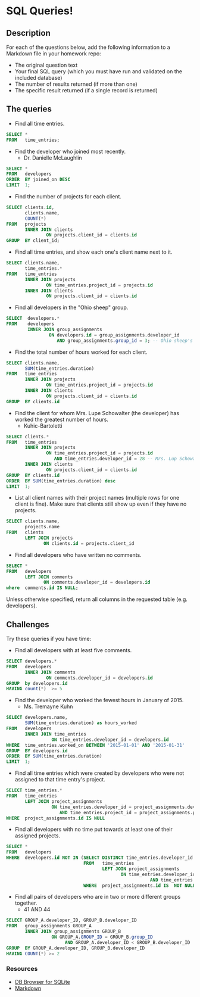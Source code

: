 # SQL Queries!

## Description

For each of the questions below, add the following information to a Markdown file in your homework repo:

- The original question text
- Your final SQL query (which you must have run and validated on the included database)
- The number of results returned (if more than one)
- The specific result returned (if a single record is returned)

## The queries

- Find all time entries.

```SQL
SELECT * 
FROM   time_entries;
```

- Find the developer who joined most recently.
  - Dr. Danielle McLaughlin

```SQL
SELECT * 
FROM   developers 
ORDER  BY joined_on DESC 
LIMIT  1;
```

- Find the number of projects for each client.

```SQL
SELECT clients.id,
       clients.name,
       COUNT(*) 
FROM   projects 
       INNER JOIN clients
               ON projects.client_id = clients.id
GROUP  BY client_id;
```

- Find all time entries, and show each one's client name next to it.

```SQL
SELECT clients.name, 
       time_entries.*
FROM   time_entries
       INNER JOIN projects
               ON time_entries.project_id = projects.id
       INNER JOIN clients
               ON projects.client_id = clients.id
```

- Find all developers in the "Ohio sheep" group.

```SQL
SELECT  developers.*
FROM    developers
        INNER JOIN group_assignments
                ON developers.id = group_assignments.developer_id
                   AND group_assignments.group_id = 3; -- Ohio sheep's group ID 
```

- Find the total number of hours worked for each client.

```SQL
SELECT clients.name, 
       SUM(time_entries.duration)
FROM   time_entries
       INNER JOIN projects
               ON time_entries.project_id = projects.id
       INNER JOIN clients
               ON projects.client_id = clients.id
GROUP  BY clients.id 
```

- Find the client for whom Mrs. Lupe Schowalter (the developer) has worked the greatest number of hours.
  - Kuhic-Bartoletti

```SQL
SELECT clients.*
FROM   time_entries
       INNER JOIN projects
               ON time_entries.project_id = projects.id
                  AND time_entries.developer_id = 28 -- Mrs. Lup Schowatler's ID
       INNER JOIN clients
               ON projects.client_id = clients.id
GROUP  BY clients.id
ORDER  BY SUM(time_entries.duration) desc
LIMIT  1;
```

- List all client names with their project names (multiple rows for one client is fine).  Make sure that clients still show up even if they have no projects.

```SQL
SELECT clients.name, 
       projects.name
FROM   clients
       LEFT JOIN projects
              ON clients.id = projects.client_id
```

- Find all developers who have written no comments.

```SQL
SELECT *
FROM   developers
       LEFT JOIN comments
              ON comments.developer_id = developers.id
where  comments.id IS NULL;		
```

Unless otherwise specified, return all columns in the requested table (e.g. developers).

## Challenges

Try these queries if you have time:

- Find all developers with at least five comments.

```SQL
SELECT developers.*
FROM   developers
       INNER JOIN comments
               ON comments.developer_id = developers.id
GROUP  by developers.id
HAVING count(*)  >= 5
```

- Find the developer who worked the fewest hours in January of 2015.
  - Ms. Tremayne Kuhn

```SQL
SELECT developers.name,
       SUM(time_entries.duration) as hours_worked
FROM   developers
       INNER JOIN time_entries
                 ON time_entries.developer_id = developers.id
WHERE  time_entries.worked_on BETWEEN '2015-01-01' AND '2015-01-31'
GROUP  BY developers.id
ORDER  BY SUM(time_entries.duration)
LIMIT  1;
```

- Find all time entries which were created by developers who were not assigned to that time entry's project.

```SQL
SELECT time_entries.*
FROM   time_entries
       LEFT JOIN project_assignments
                 ON time_entries.developer_id = project_assignments.developer_id
                    AND time_entries.project_id = project_assignments.project_id
WHERE  project_assignments.id IS NULL
```

- Find all developers with no time put towards at least one of their assigned projects.

```SQL
SELECT *
FROM   developers
WHERE  developers.id NOT IN (SELECT DISTINCT time_entries.developer_id
                             FROM   time_entries
                                    LEFT JOIN project_assignments
                                           ON time_entries.developer_id = project_assignments.developer_id
				                                      AND time_entries.project_id = project_assignments.project_id
                             WHERE  project_assignments.id IS  NOT NULL)
```

- Find all pairs of developers who are in two or more different groups together. 
  - 41 AND 44

```SQL
SELECT GROUP_A.developer_ID, GROUP_B.developer_ID
FROM   group_assignments GROUP_A
       INNER JOIN group_assignments GROUP_B
	             ON GROUP_A.GROUP_ID = GROUP_B.group_ID
		              AND GROUP_A.developer_ID < GROUP_B.developer_ID
GROUP  BY GROUP_A.developer_ID, GROUP_B.developer_ID
HAVING COUNT(*) >= 2
```

### Resources

- [DB Browser for SQLite](https://sqlitebrowser.org/)
- [Markdown](https://guides.github.com/features/mastering-markdown/)